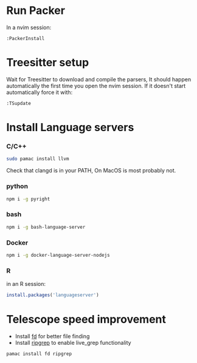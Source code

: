 # Run Packer
In a nvim session:
``` vim
:PackerInstall
```
# Treesitter setup
Wait for Treesitter to download and compile the parsers, It should happen automatically the first time you open the nvim session.
If it doesn't start automatically force it with:
```
:TSupdate
```


# Install Language servers 
### C/C++
``` bash
sudo pamac install llvm
```
Check that clangd is in your PATH, On MacOS is most probably not.
### python
``` bash
npm i -g pyright
```
### bash
``` bash
npm i -g bash-language-server
```
### Docker
``` bash
npm i -g docker-language-server-nodejs
```
### R 
in an R session:
``` r
install.packages('languageserver')
```


# Telescope speed improvement
- Install [fd](https://github.com/sharkdp/fd) for better file finding 
- Install  [ripgrep](https://github.com/BurntSushi/ripgrep) to enable live_grep functionality
``` bash
pamac install fd ripgrep
```

